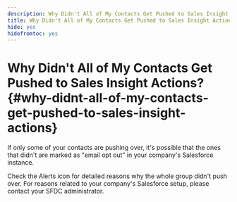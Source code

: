 ```yaml
---
description: Why Didn't All of My Contacts Get Pushed to Sales Insight Actions? - Marketo Docs - Product Documentation
title: Why Didn't All of My Contacts Get Pushed to Sales Insight Actions?
hide: yes
hidefromtoc: yes
---
```

# Why Didn't All of My Contacts Get Pushed to Sales Insight Actions? {#why-didnt-all-of-my-contacts-get-pushed-to-sales-insight-actions}

If only some of your contacts are pushing over, it's possible that the ones that didn't are marked as "email opt out" in your company's Salesforce instance.

Check the Alerts icon for detailed reasons why the whole group didn't push over. For reasons related to your company's Salesforce setup, please contact your SFDC administrator.
